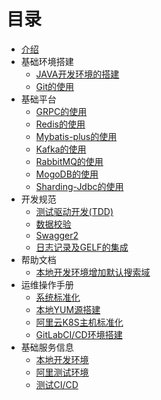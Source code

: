 # 目录

* [介绍](README.md)
* 基础环境搭建
  * [JAVA开发环境的搭建](basics/dev.md)
  * [Git的使用](basics/git.md)
* 基础平台
  * [GRPC的使用](basics/grpc.md)
  * [Redis的使用](basics/redis.md)
  * [Mybatis-plus的使用](basics/mybatis-plus.md)
  * [Kafka的使用](basics/kafka.md)
  * [RabbitMQ的使用](basics/rabiit.md)
  * [MogoDB的使用](basics/mongo.md)
  * [Sharding-Jdbc的使用](basics/sharding-jdbc.md)
* 开发规范
  * [测试驱动开发(TDD)](basics/mock.md)
  * [数据校验](basics/validate.md)
  * [Swagger2](standard/swagger2.md)
  * [日志记录及GELF的集成](standard/logging.md)
* 帮助文档
  * [本地开发环境增加默认搜索域](ops/use_dns.md)
* 运维操作手册
  * [系统标准化](ops/standard.md)
  * [本地YUM源搭建](ops/yum.md)
  * [阿里云K8S主机标准化](ops/k8s-node.md)
  * [GitLabCI/CD环境搭建](ops/gitlab-ci.md)
* 基础服务信息
  * [本地开发环境](serviceinfo/dev.md)
  * [阿里测试环境](serviceinfo/test.md)
  * [测试CI/CD](serviceinfo/dev.md)